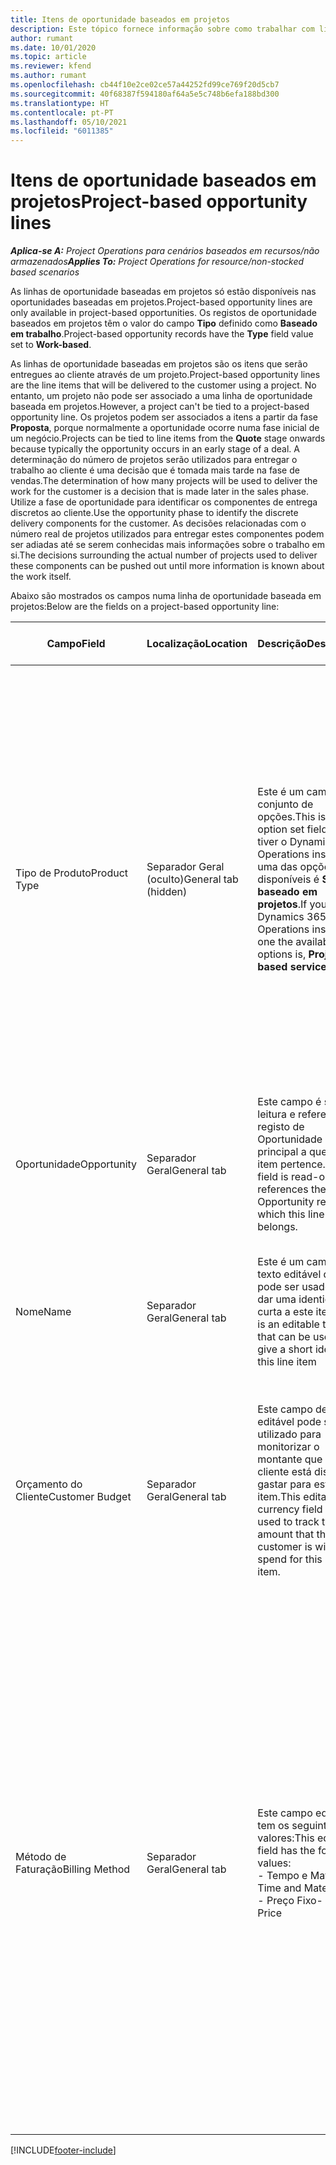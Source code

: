 ```yaml
---
title: Itens de oportunidade baseados em projetos
description: Este tópico fornece informação sobre como trabalhar com linhas de oportunidade baseadas em projetos.
author: rumant
ms.date: 10/01/2020
ms.topic: article
ms.reviewer: kfend
ms.author: rumant
ms.openlocfilehash: cb44f10e2ce02ce57a44252fd99ce769f20d5cb7
ms.sourcegitcommit: 40f68387f594180af64a5e5c748b6efa188bd300
ms.translationtype: HT
ms.contentlocale: pt-PT
ms.lasthandoff: 05/10/2021
ms.locfileid: "6011385"
---
```

# <a name="project-based-opportunity-lines"></a><span data-ttu-id="09629-103">Itens de oportunidade baseados em projetos</span><span class="sxs-lookup"><span data-stu-id="09629-103">Project-based opportunity lines</span></span>

<span data-ttu-id="09629-104">_**Aplica-se A:** Project Operations para cenários baseados em recursos/não armazenados_</span><span class="sxs-lookup"><span data-stu-id="09629-104">_**Applies To:** Project Operations for resource/non-stocked based scenarios_</span></span>


<span data-ttu-id="09629-105">As linhas de oportunidade baseadas em projetos só estão disponíveis nas oportunidades baseadas em projetos.</span><span class="sxs-lookup"><span data-stu-id="09629-105">Project-based opportunity lines are only available in project-based opportunities.</span></span> <span data-ttu-id="09629-106">Os registos de oportunidade baseados em projetos têm o valor do campo **Tipo** definido como **Baseado em trabalho**.</span><span class="sxs-lookup"><span data-stu-id="09629-106">Project-based opportunity records have the **Type** field value set to **Work-based**.</span></span>

<span data-ttu-id="09629-107">As linhas de oportunidade baseadas em projetos são os itens que serão entregues ao cliente através de um projeto.</span><span class="sxs-lookup"><span data-stu-id="09629-107">Project-based opportunity lines are the line items that will be delivered to the customer using a project.</span></span> <span data-ttu-id="09629-108">No entanto, um projeto não pode ser associado a uma linha de oportunidade baseada em projetos.</span><span class="sxs-lookup"><span data-stu-id="09629-108">However, a project can't be tied to a project-based opportunity line.</span></span> <span data-ttu-id="09629-109">Os projetos podem ser associados a itens a partir da fase **Proposta**, porque normalmente a oportunidade ocorre numa fase inicial de um negócio.</span><span class="sxs-lookup"><span data-stu-id="09629-109">Projects can be tied to line items from the **Quote** stage onwards because typically the opportunity occurs in an early stage of a deal.</span></span> <span data-ttu-id="09629-110">A determinação do número de projetos serão utilizados para entregar o trabalho ao cliente é uma decisão que é tomada mais tarde na fase de vendas.</span><span class="sxs-lookup"><span data-stu-id="09629-110">The determination of how many projects will be used to deliver the work for the customer is a decision that is made later in the sales phase.</span></span> <span data-ttu-id="09629-111">Utilize a fase de oportunidade para identificar os componentes de entrega discretos ao cliente.</span><span class="sxs-lookup"><span data-stu-id="09629-111">Use the opportunity phase to identify the discrete delivery components for the customer.</span></span> <span data-ttu-id="09629-112">As decisões relacionadas com o número real de projetos utilizados para entregar estes componentes podem ser adiadas até se serem conhecidas mais informações sobre o trabalho em si.</span><span class="sxs-lookup"><span data-stu-id="09629-112">The decisions surrounding the actual number of projects used to deliver these components can be pushed out until more information is known about the work itself.</span></span>

<span data-ttu-id="09629-113">Abaixo são mostrados os campos numa linha de oportunidade baseada em projetos:</span><span class="sxs-lookup"><span data-stu-id="09629-113">Below are the fields on a project-based opportunity line:</span></span>

| <span data-ttu-id="09629-114">**Campo**</span><span class="sxs-lookup"><span data-stu-id="09629-114">**Field**</span></span> | <span data-ttu-id="09629-115">**Localização**</span><span class="sxs-lookup"><span data-stu-id="09629-115">**Location**</span></span> | <span data-ttu-id="09629-116">**Descrição**</span><span class="sxs-lookup"><span data-stu-id="09629-116">**Description**</span></span> | <span data-ttu-id="09629-117">**Impacto a jusante**</span><span class="sxs-lookup"><span data-stu-id="09629-117">**Downstream impact**</span></span> |
| --- | --- | --- | --- |
| <span data-ttu-id="09629-118">Tipo de Produto</span><span class="sxs-lookup"><span data-stu-id="09629-118">Product Type</span></span> | <span data-ttu-id="09629-119">Separador Geral (oculto)</span><span class="sxs-lookup"><span data-stu-id="09629-119">General tab (hidden)</span></span> | <span data-ttu-id="09629-120">Este é um campo de conjunto de opções.</span><span class="sxs-lookup"><span data-stu-id="09629-120">This is an option set field.</span></span> <span data-ttu-id="09629-121">Se tiver o Dynamics 365 Operations instalado, uma das opções disponíveis é **Serviço baseado em projetos**.</span><span class="sxs-lookup"><span data-stu-id="09629-121">If you have Dynamics 365 Operations installed, one the available options is, **Project-based service**.</span></span>  | <span data-ttu-id="09629-122">O valor deste campo está definido como **Serviço baseado em projetos** quando cria a linha de oportunidade baseada em projetos a partir da grelha de linhas baseada em projetos na Oportunidade.</span><span class="sxs-lookup"><span data-stu-id="09629-122">The value of this field is set to **Project-based service** when you create the project-based opportunity line from the project-based lines grid on the Opportunity.</span></span> <br> <span data-ttu-id="09629-123">Se alterar ou substituir este valor, a funcionalidade do projeto não será ativada nos itens baseados em projetos.</span><span class="sxs-lookup"><span data-stu-id="09629-123">If you change or override this value, the project functionality won't be enabled on your project-based line items.</span></span> |
| <span data-ttu-id="09629-124">Oportunidade</span><span class="sxs-lookup"><span data-stu-id="09629-124">Opportunity</span></span> | <span data-ttu-id="09629-125">Separador Geral</span><span class="sxs-lookup"><span data-stu-id="09629-125">General tab</span></span> | <span data-ttu-id="09629-126">Este campo é só de leitura e referencia o registo de Oportunidade principal a que este item pertence.</span><span class="sxs-lookup"><span data-stu-id="09629-126">This field is read-only and references the parent Opportunity record to which this line item belongs.</span></span> | <span data-ttu-id="09629-127">Este campo não tem impacto a jusante.</span><span class="sxs-lookup"><span data-stu-id="09629-127">There is no downstream impact of this field.</span></span> |
| <span data-ttu-id="09629-128">Nome</span><span class="sxs-lookup"><span data-stu-id="09629-128">Name</span></span> | <span data-ttu-id="09629-129">Separador Geral</span><span class="sxs-lookup"><span data-stu-id="09629-129">General tab</span></span> | <span data-ttu-id="09629-130">Este é um campo de texto editável que pode ser usado para dar uma identidade curta a este item</span><span class="sxs-lookup"><span data-stu-id="09629-130">This is an editable text field that can be used to give a short identity to this line item</span></span> | <span data-ttu-id="09629-131">Este valor é transportado para a linha de proposta quando cria uma proposta a partir desta oportunidade</span><span class="sxs-lookup"><span data-stu-id="09629-131">This value is carried over to the quote line when you create a quote from this opportunity</span></span> |
| <span data-ttu-id="09629-132">Orçamento do Cliente</span><span class="sxs-lookup"><span data-stu-id="09629-132">Customer Budget</span></span> | <span data-ttu-id="09629-133">Separador Geral</span><span class="sxs-lookup"><span data-stu-id="09629-133">General tab</span></span> | <span data-ttu-id="09629-134">Este campo de moeda editável pode ser utilizado para monitorizar o montante que o cliente está disposto a gastar para este item.</span><span class="sxs-lookup"><span data-stu-id="09629-134">This editable currency field can be used to track the amount that the customer is willing to spend for this line item.</span></span> | <span data-ttu-id="09629-135">Este valor é transportado para o campo correspondente na linha de proposta quando cria uma proposta a partir desta oportunidade</span><span class="sxs-lookup"><span data-stu-id="09629-135">This value is carried over to the corresponding field on the quote line when you create a quote from this opportunity</span></span> |
| <span data-ttu-id="09629-136">Método de Faturação</span><span class="sxs-lookup"><span data-stu-id="09629-136">Billing Method</span></span> | <span data-ttu-id="09629-137">Separador Geral</span><span class="sxs-lookup"><span data-stu-id="09629-137">General tab</span></span> | <span data-ttu-id="09629-138">Este campo editável tem os seguintes valores:</span><span class="sxs-lookup"><span data-stu-id="09629-138">This editable field has the following values:</span></span></br><span data-ttu-id="09629-139">- Tempo e Material</span><span class="sxs-lookup"><span data-stu-id="09629-139">- Time and Material</span></span></br><span data-ttu-id="09629-140">- Preço Fixo</span><span class="sxs-lookup"><span data-stu-id="09629-140">- Fixed Price</span></span> | <span data-ttu-id="09629-141">Este valor é transportado para o campo correspondente na linha de proposta quando cria uma proposta a partir desta oportunidade.</span><span class="sxs-lookup"><span data-stu-id="09629-141">This value is carried over to the corresponding field on the quote line when you create a quote from this opportunity.</span></span> <span data-ttu-id="09629-142">Após a criação da linha de proposta, o campo é bloqueado e não pode ser alterado.</span><span class="sxs-lookup"><span data-stu-id="09629-142">After the quote line is created, the field is locked and can't be changed.</span></span> <span data-ttu-id="09629-143">Atribua este valor de campo com a maior precisão possível.</span><span class="sxs-lookup"><span data-stu-id="09629-143">Assign this field value as accurately as possible.</span></span> <span data-ttu-id="09629-144">Se precisar de alterar o valor deste campo na linha de proposta, elimine e volte a criar a linha de proposta.</span><span class="sxs-lookup"><span data-stu-id="09629-144">If you need to change the value of this field on the quote line, delete and re-create the quote line.</span></span> |


[!INCLUDE[footer-include](../includes/footer-banner.md)]